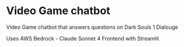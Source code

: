 # Video Game chatbot
Video Game chatbot that answers questions on Dark Souls 1 Dialouge

Uses AWS Bedrock - Claude Sonnet 4
Frontend with Streamlit
